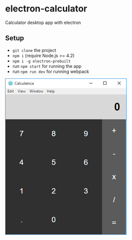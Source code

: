 # electron-calculator
Calculator desktop app with electron

## Setup

- `git clone` the project
- `npm i` (require Node.js >= 4.2)
- `npm i -g electron-prebuilt`
- run `npm start` for running the app
- run `npm run dev` for running webpack

![Screenshot](https://raw.githubusercontent.com/DCKT/electron-calculator/master/media/screen.PNG)
